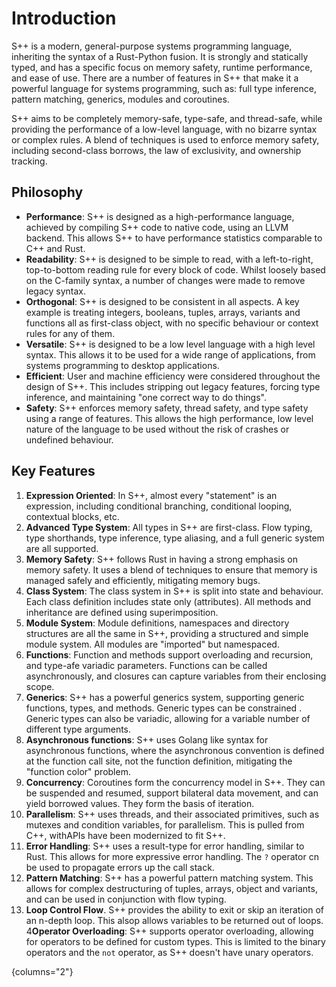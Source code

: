 # Introduction

<primary-label ref="header-label"/>

<secondary-label ref="doc-complete"/>

S++ is a modern, general-purpose systems programming language, inheriting the syntax of a Rust-Python fusion. It is
strongly and statically typed, and has a specific focus on memory safety, runtime performance, and ease of use. There
are a number of features in S++ that make it a powerful language for systems programming, such as: full type inference,
pattern matching, generics, modules and coroutines.

S++ aims to be completely memory-safe, type-safe, and thread-safe, while providing the performance of a low-level
language, with no bizarre syntax or complex rules. A blend of techniques is used to enforce memory safety, including
second-class borrows, the law of exclusivity, and ownership tracking.

## Philosophy

- **Performance**: S++ is designed as a high-performance language, achieved by compiling S++ code to native code, using
  an LLVM backend. This allows S++ to have performance statistics comparable to C++ and Rust.
- **Readability**: S++ is designed to be simple to read, with a left-to-right, top-to-bottom reading rule for every
  block of code. Whilst loosely based on the C-family syntax, a number of changes were made to remove legacy syntax.
- **Orthogonal**: S++ is designed to be consistent in all aspects. A key example is treating integers, booleans, tuples,
  arrays, variants and functions all as first-class object, with no specific behaviour or context rules for any of
  them.
- **Versatile**: S++ is designed to be a low level language with a high level syntax. This allows it to be used for a
  wide range of applications, from systems programming to desktop applications.
- **Efficient**: User and machine efficiency were considered throughout the design of S++. This includes stripping out
  legacy features, forcing type inference, and maintaining "one correct way to do things".
- **Safety**: S++ enforces memory safety, thread safety, and type safety using a range of features. This allows the high
  performance, low level nature of the language to be used without the risk of crashes or undefined behaviour.

## Key Features

1. **Expression Oriented**: In S++, almost every "statement" is an expression, including conditional branching,
   conditional looping, contextual blocks, etc.
2. **Advanced Type System**: All types in S++ are first-class. Flow typing, type shorthands, type inference, type
   aliasing, and a full generic system are all supported.
3. **Memory Safety**: S++ follows Rust in having a strong emphasis on memory safety. It uses a blend of techniques to
   ensure that memory is managed safely and efficiently, mitigating memory bugs.
4. **Class System**: The class system in S++ is split into state and behaviour. Each class definition includes state
   only (attributes). All methods and inheritance are defined using superimposition.
5. **Module System**: Module definitions, namespaces and directory structures are all the same in S++, providing a
   structured and simple module system. All modules are "imported" but namespaced.
6. **Functions**: Function and methods support overloading and recursion, and type-afe variadic parameters. Functions
   can be called asynchronously, and closures can capture variables from their enclosing scope.
7. **Generics**: S++ has a powerful generics system, supporting generic functions, types, and methods. Generic types can
   be constrained . Generic types can also be variadic, allowing for a variable number of different type arguments.
8. **Asynchronous functions**: S++ uses Golang like syntax for asynchronous functions, where the asynchronous convention
   is defined at the function call site, not the function definition, mitigating the "function color" problem.
9. **Concurrency**: Coroutines form the concurrency model in S++. They can be suspended and resumed, support
   bilateral data movement, and can yield borrowed values. They form the basis of iteration.
10. **Parallelism**: S++ uses threads, and their associated primitives, such as mutexes and condition variables, for
    parallelism. This is pulled from C++, withAPIs have been modernized to fit S++.
11. **Error Handling**: S++ uses a result-type for error handling, similar to Rust. This allows for more expressive
    error handling. The `?` operator cn be used to propagate errors up the call stack.
12. **Pattern Matching**: S++ has a powerful pattern matching system. This allows for complex
    destructuring of tuples, arrays, object and variants, and can be used in conjunction with flow typing.
13. **Loop Control Flow**. S++ provides the ability to exit or skip an iteration of an n-depth loop. This alsop allows
    variables to be returned out of loops.
4**Operator Overloading**: S++ supports operator overloading, allowing for operators to be defined for custom types.
    This is limited to the binary operators and the `not` operator, as S++ doesn't have unary operators.

{columns="2"}
